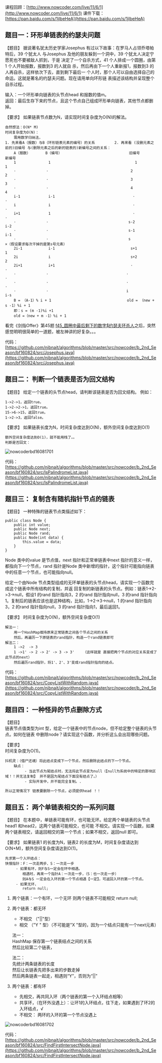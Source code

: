 课程回顾：[http://www.nowcoder.com/live/11/6/1](http://www.nowcoder.com/live/11/6/1)
课件下载：[https://pan.baidu.com/s/1jIbeHeA](https://pan.baidu.com/s/1jIbeHeA)


## 题目一：环形单链表的约瑟夫问题
【题目】
据说著名犹太历史学家Josephus 有过以下故事：在罗马人占领乔塔帕特后，39 个犹太人
与Josephus 及他的朋友躲到一个洞中，39 个犹太人决定宁愿死也不要被敌人抓到，于是
决定了一个自杀方式，41 个人排成一个圆圈，由第1 个人开始报数，报数到3 的人就自
杀，然后再由下一个人重新报1，报数到3 的人再自杀，这样依次下去，直到剩下最后一
个人时，那个人可以自由选择自己的命运。这就是著名的约瑟夫问题。现在请用单向环形链
表描述该结构并呈现整个自杀过程。

输入：一个环形单向链表的头节点head 和报数的值m。  
返回：最后生存下来的节点，且这个节点自己组成环形单向链表，其他节点都删掉。

【要求】
如果链表节点数为N，请实现时间复杂度为O(N)的解法。

    自然想法：O(N* M)
    时间复杂度为O(N)：
        需用数学归纳法，
    1. 先来看A（报数）与B（环形链表元素的编号）的关系         2. 再来看 (没删元素之前的)旧编号 与(删除元素之后的新的链表的)新编号之间的关系：
        A（报数）       B（编号）                               旧编号         新编号
        1               1                                       1               1   
        ·              ·                                      2               2
        ·              ·                                      3               3
        ·              ·                                      4               4
        i-1             i-1                                    ·              ·
        i               i                                      ·              ·
        i+1             1                                      ·              ·
        ·              ·                                     s-2             i-2
        ·              ·                                     s-1             i-1
        ·              ·                                     s               ×（假设要求每次干掉的是第s号元素）
        2i-1            i-1                                   s+1             1
        2i              i                                     s+2             2
        2i+1            i+1                                   ·              ·
        ·              ·                                    ·              ·
        ·              ·                                    ·              ·  
        ·              ·                                    i               i-s
        B = （A-1）% i + 1                                   old = （new + s -1）%i + 1
        即：s = (m -1)%i +1
        old =（new + m -1）%i + 1   
         
         
看完《剑指Offer》第45题 [f45_圆圈中最后剩下的数字$约瑟夫环杀人](https://github.com/nibnait/algorithms/blob/master/src/SwordOffer/f45_%E5%9C%86%E5%9C%88%E4%B8%AD%E6%9C%80%E5%90%8E%E5%89%A9%E4%B8%8B%E7%9A%84%E6%95%B0%E5%AD%97%24%E7%BA%A6%E7%91%9F%E5%A4%AB%E7%8E%AF%E6%9D%80%E4%BA%BA.java)之后，突然感觉明明很简单的一道题，被左神讲的好复杂。。。
    
代码：[https://github.com/nibnait/algorithms/blob/master/src/nowcoder/b_2nd_Season/bf160824/src/Josephus.java](https://github.com/nibnait/algorithms/blob/master/src/nowcoder/b_2nd_Season/bf160824/src/Josephus.java)
        
## 题目二： 判断一个链表是否为回文结构
【题目】
给定一个链表的头节点head，请判断该链表是否为回文结构。
例如：

    1->2->1，返回true。
    1->2->2->1，返回true。
    15->6->15，返回true。
    1->2->3，返回false。
【要求】
如果链表长度为N，时间复杂度达到O(N)，额外空间复杂度达到O(1)

    额外空间复杂度达到O(1)，就不能用栈了。。
    判断是否回文：
![nowcoderbd16081701](https://raw.githubusercontent.com/nibnait/algorithms/master/src/nowcoder/common/imgs/nowcoderbd16081701.png)
        
        
代码：[https://github.com/nibnait/algorithms/blob/master/src/nowcoder/b_2nd_Season/bf160824/src/IsPalindromeList.java](https://github.com/nibnait/algorithms/blob/master/src/nowcoder/b_2nd_Season/bf160824/src/IsPalindromeList.java)


## 题目三： 复制含有随机指针节点的链表
【题目】
一种特殊的链表节点类描述如下：

    public class Node {
        public int value;
        public Node next;
        public Node rand;
        public Node(int data) {
            this.value = data;
        }
    }
Node 类中的value 是节点值，next 指针和正常单链表中next 指针的意义一样，都指向下一个节点，rand 指针是Node
类中新增的指针，这个指针可能指向链表中的任意一个节点，也可能指向null。

给定一个由Node 节点类型组成的无环单链表的头节点head，请实现一个函数完成这个链表中所有结构的复制，并返
回复制的新链表的头节点。例如：链表1->2->3->null，假设1 的rand 指针指向3，2 的rand 指针指向null，3
的rand 指针指向1。复制后的链表应该也是这种结构，比如，1->2->3->null，1 的rand 指针指向3，2 的rand
指针指向null，3 的rand 指针指向1，最后返回1。

【要求】
时间复杂度为O(N)，额外空间复杂度O(1)

    解法一：
        用一个HashMap维持原来正常链表之间各个节点之间的关系
        然后，再遍历一下原链表的rand指针，构造一个rand链表即可
    解法二：
        1 ->2  -> 3
        1 ->1' -> 2 -> 2' -> 3 -> 3'    （这样就是 直接把两个节点的对应关系变成了此节点的next）
        然后遍历rand指针，将1'、2'、3'变成rand指针指向的结点。

代码：[https://github.com/nibnait/algorithms/blob/master/src/nowcoder/b_2nd_Season/bf160824/src/CopyListWithRandom.java](https://github.com/nibnait/algorithms/blob/master/src/nowcoder/b_2nd_Season/bf160824/src/CopyListWithRandom.java)

## 题目四： 一种怪异的节点删除方式
【题目】  
链表节点值类型为int 型，给定一个链表中的节点node，但不给定整个链表的头节点。如何在链表
中删除node？请实现这个函数，并分析这么会出现哪些问题。

【要求】  
时间复杂度为O(1)。

    抖机灵：（借尸还魂）将此结点变成下一个节点，然后删除此结点的下一个节点。
        缺点：
             - 当此节点为尾结点时，无法将此节点变为null（【null为系统中的特定的那块区域！！并无法复制】 并不是因为尾结点下面没有结点了。）
             - 实际开发中，并不能完全复制。.

    所以正常情况下 链表要删除一个节点，必须提供head ！！
    
    


## 题目五： 两个单链表相交的一系列问题
【题目】
在本题中，单链表可能有环，也可能无环。给定两个单链表的头节点head1 和head2，这两个链表可能相交，也可能
不相交。请实现一个函数，如果两个链表相交，请返回相交的第一个节点；如果不相交，返回null 即可。

【要求】
如果链表1 的长度为N，链表2 的长度为M，时间复杂度请达到O(N+M)，额外空间复杂度请达到O(1)。

    先求第一个入环结点：
    快慢指针：F：一次走两步、S：一次走一步
         - 如果有环，则F与S一定会在环中相遇。
            相遇时，再来一个指针A：一次走一步，（S：也一次走一步）
            则A与S 一定会在入环的第一个节点相遇【一定】，可返回入环的第一个节点。
         - 如果无环，
            return null;
                
1. 两个链表：一个有环，一个无环
    则两个链表不可能相交
    return null;
    
2. 两个链表：都无环
     - 不相交 （"||"型）
     - 相交   （"Y " 型）（不可能是"X "型的，因为一个结点只能有一个next元素）
     
    法一：  
        HashMap 保存第一个链表结点之间的关系  
        然后比较第二个链表，
        
    法二：  
        先统计两条链表的长度  
        然后让长链表先把多出来的步数走掉  
        然后两条链表一起走，相遇则“Y”，否则为“||”  

3. 两个链表：都有环
     - 先相交，再共同入环（两个链表的第一个入环结点相等）
     - 共享环，（在环外没遇上）：让环1的入环结点，往下走，如果遇到了环2的入环结点，√
     - 不相交： 两环的入环的第一个节点没遇上 

![nowcoderbd16081702](https://raw.githubusercontent.com/nibnait/algorithms/master/src/nowcoder/common/imgs/nowcoderbd16081702.png)        

    
代码：[https://github.com/nibnait/algorithms/blob/master/src/nowcoder/b_2nd_Season/bf160824/src/FindFirstIntersectNode.java](https://github.com/nibnait/algorithms/blob/master/src/nowcoder/b_2nd_Season/bf160824/src/FindFirstIntersectNode.java)